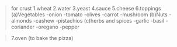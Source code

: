 >for crust
>1.wheat
>2.water
>3.yeast
>4.sauce
>5.cheese
>6.toppings
>  (a)Vegetables
>    -onion
>    -tomato
>    -olives
>    -carrot
>    -mushroom
>  (b)Nuts
>    -almonds
>    -cashew
>    -pistachios
>  (c)herbs and spices
>    -garlic
>    -basil
>    -coriander
>    -oregano
>    -pepper

>7.oven (to bake the pizza)    